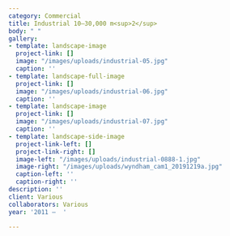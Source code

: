 ```yaml
---
category: Commercial
title: Industrial 10–30,000 m<sup>2</sup>
body: " "
gallery:
- template: landscape-image
  project-link: []
  image: "/images/uploads/industrial-05.jpg"
  caption: ''
- template: landscape-full-image
  project-link: []
  image: "/images/uploads/industrial-06.jpg"
  caption: ''
- template: landscape-image
  project-link: []
  image: "/images/uploads/industrial-07.jpg"
  caption: ''
- template: landscape-side-image
  project-link-left: []
  project-link-right: []
  image-left: "/images/uploads/industrial-0888-1.jpg"
  image-right: "/images/uploads/wyndham_cam1_20191219a.jpg"
  caption-left: ''
  caption-right: ''
description: ''
client: Various
collaborators: Various
year: '2011 —  '

---
```

